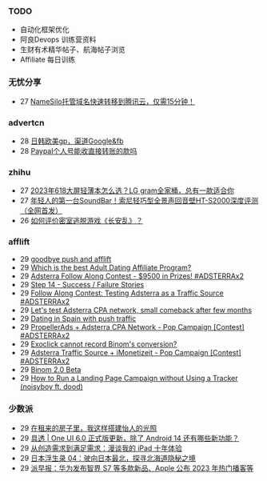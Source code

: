 ### TODO
-  自动化框架优化
-  阿良Devops 训练营资料
-  生财有术精华帖子、航海帖子浏览
-  Affiliate 每日训练

### 无忧分享
<!-- ruyo:START -->
-  27 [NameSilo托管域名快速转移到腾讯云，仅需15分钟！](https://51.ruyo.net/18548.html)<!-- ruyo:END -->

### advertcn
<!-- advertcn:START -->
-  28 [日韩欧美gp，渠道Google&amp;fb](https://www.advertcn.com/forum.php?mod=viewthread&tid=113103)
-  28 [Paypal个人号能收直接转账的款吗](https://www.advertcn.com/forum.php?mod=viewthread&tid=113102)<!-- advertcn:END -->

### zhihu
<!-- zhihu:START -->
-  27 [2023年618大屏轻薄本怎么选？LG gram全家桶，总有一款适合你](http://zhuanlan.zhihu.com/p/632641888?utm_campaign=rss&utm_medium=rss&utm_source=rss&utm_content=title)
-  27 [年轻人的第一台SoundBar！索尼轻巧型全景声回音壁HT-S2000深度评测（全网首发）](http://zhuanlan.zhihu.com/p/630990296?utm_campaign=rss&utm_medium=rss&utm_source=rss&utm_content=title)
-  26 [如何评价密室逃脱游戏《长安乱》？](http://www.zhihu.com/question/563950552/answer/3045961312?utm_campaign=rss&utm_medium=rss&utm_source=rss&utm_content=title)<!-- zhihu:END -->

### afflift
<!-- afflift:START -->
-  29 [goodbye push and afflift](https://afflift.com/f/threads/goodbye-push-and-afflift.12134/)
-  29 [Which is the best Adult Dating Affiliate Program?](https://afflift.com/f/threads/which-is-the-best-adult-dating-affiliate-program.12141/)
-  29 [Adsterra Follow Along Contest - $9500 in Prizes! #ADSTERRAx2](https://afflift.com/f/threads/adsterra-follow-along-contest-9500-in-prizes-adsterrax2.11948/)
-  29 [Step 14 - Success / Failure Stories](https://afflift.com/f/threads/step-14-success-failure-stories.2951/)
-  29 [Follow Along Contest: Testing Adsterra as a Traffic Source #ADSTERRAx2](https://afflift.com/f/threads/follow-along-contest-testing-adsterra-as-a-traffic-source-adsterrax2.12142/)
-  29 [Let&#39;s test Adsterra CPA network, small comeback after few months](https://afflift.com/f/threads/lets-test-adsterra-cpa-network-small-comeback-after-few-months.12058/)
-  29 [Dating in Spain with push traffic](https://afflift.com/f/threads/dating-in-spain-with-push-traffic.12057/)
-  29 [PropellerAds + Adsterra CPA Network - Pop Campaign [Contest] #ADSTERRAx2](https://afflift.com/f/threads/propellerads-adsterra-cpa-network-pop-campaign-contest-adsterrax2.12144/)
-  29 [Exoclick cannot record Binom&#39;s conversion?](https://afflift.com/f/threads/exoclick-cannot-record-binoms-conversion.12063/)
-  29 [Adsterra Traffic Source + iMonetizeit - Pop Campaign [Contest] #ADSTERRAx2](https://afflift.com/f/threads/adsterra-traffic-source-imonetizeit-pop-campaign-contest-adsterrax2.12143/)
-  29 [Binom 2.0 Beta](https://afflift.com/f/threads/binom-2-0-beta.11332/)
-  29 [How to Run a Landing Page Campaign without Using a Tracker &lpar;noisyboy ft. dood&rpar;](https://afflift.com/f/threads/how-to-run-a-landing-page-campaign-without-using-a-tracker-noisyboy-ft-dood.11737/)<!-- afflift:END -->

### 少数派
<!-- sspai:START -->
-  29 [在租来的房子里，我这样搭建怡人的光照](https://sspai.com/prime/story/lighting-design-for-rented-properties)
-  29 [具透 | One UI 6.0 正式版更新，除了 Android 14 还有哪些新功能？](https://sspai.com/post/84715)
-  29 [从创造需求到满足需求：漫谈我的 iPad 十年体验](https://sspai.com/post/84581)
-  29 [日本浮生录 04：驶向日本最北，探寻北海道隐秘之境](https://sspai.com/post/84060)
-  29 [派早报：华为发布智界 S7 等多款新品、Apple 公布 2023 年热门播客等](https://sspai.com/post/84706)<!-- sspai:END -->
